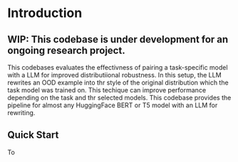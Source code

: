 # Introduction

## WIP: This codebase is under development for an ongoing research project.

This codebases evaluates the effectivness of pairing a task-specific model with a LLM for improved distributiional robustness. In this setup, the LLM rewrites an OOD example into thr style of the original distribution which the task model was trained on. This techique can improve performance depending on the task and thr selected models. This codebase provides the pipeline for almost any HuggingFace BERT or T5 model with an LLM for rewriting.

## Quick Start

To 